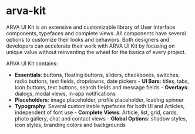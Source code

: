 # arva-kit

ARVA UI Kit is an extensive and customizable library of User Interface components, typefaces and complete views. All components have several options to customize their looks and behaviors. Both designers and developers can accelerate their work with ARVA UI Kit by focusing on unique value without reinventing the wheel for the basics of every project.

ARVA UI Kit contains: 
- **Essentials**: buttons, floating buttons, sliders, checkboxes, switches, radio buttons, text fields, dropdowns, date pickers 
- **UI Bars**: titles, tabs, icon buttons, text buttons, search fields and message fields 
- **Overlays**: dialogs, modal views, in-app notifications 
- **Placeholders**: image placeholder, profile placeholder, loading spinner 
- **Typography**: Several customizable typefaces for both UI and Articles, independent of font use
- **Complete Views**: Article, list, grid, cards, photo gallery, chat and contact views 
- **Global Options**: shadow styles, icon styles, branding colors and backgrounds
